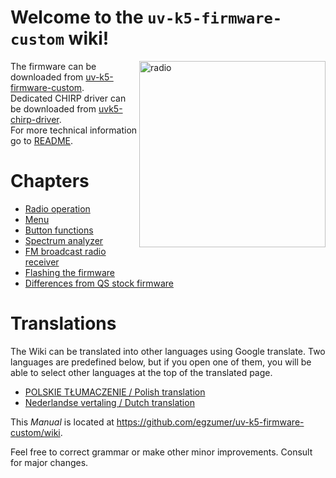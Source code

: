 # Welcome to the `uv-k5-firmware-custom` wiki!

<img src="https://github.com/egzumer/uv-k5-firmware-custom/assets/14902414/7546146a-5531-4f2b-950e-a7fd8f15ef0f" width=298 alt="radio"  align="right"/>

The firmware can be downloaded from [uv-k5-firmware-custom](https://github.com/egzumer/uv-k5-firmware-custom/releases).<br>
Dedicated CHIRP driver can be downloaded from [uvk5-chirp-driver](https://github.com/egzumer/uvk5-chirp-driver/releases).<br>
For more technical information go to [README](https://github.com/egzumer/uv-k5-firmware-custom/blob/main/README.md).

# Chapters

* [Radio operation](./Radio-operation)
* [Menu](./Menu)
* [Button functions](./Button-functions)
* [Spectrum analyzer](./Spectrum-analyzer)
* [FM broadcast radio receiver](./FM-broadcast-radio-receiver)
* [Flashing the firmware](./Flashing-the-firmware)
* [Differences from QS stock firmware](./Differences-from-QS-stock-firmware)

# Translations

The Wiki can be translated into other languages using Google translate. Two languages are predefined below, but if you open one of them, you will be able to select other languages at the top of the translated page.

* [POLSKIE TŁUMACZENIE / Polish translation](https://github-com.translate.goog/egzumer/uv-k5-firmware-custom/wiki?_x_tr_sl=en&_x_tr_tl=pl&_x_tr_hl=pl&_x_tr_pto=wapp)
* [Nederlandse vertaling / Dutch translation](https://github-com.translate.goog/egzumer/uv-k5-firmware-custom/wiki?_x_tr_sl=en&_x_tr_tl=nl&_x_tr_hl=nl&_x_tr_pto=wapp)

This _Manual_ is located at https://github.com/egzumer/uv-k5-firmware-custom/wiki.

Feel free to correct grammar or make other minor improvements. Consult for major changes.